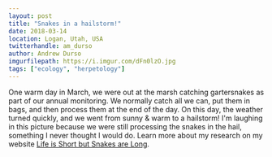 ```yaml
---
layout: post
title: "Snakes in a hailstorm!"
date: 2018-03-14
location: Logan, Utah, USA
twitterhandle: am_durso
author: Andrew Durso
imgurfilepath: https://i.imgur.com/dFn0lzO.jpg
tags: ["ecology", "herpetology"]
---
```

	
One warm day in March, we were out at the marsh catching gartersnakes as part of our annual monitoring. We normally catch all we can, put them in bags, and then process them at the end of the day. On this day, the weather turned quickly, and we went from sunny & warm to a hailstorm! I'm laughing in this picture because we were still processing the snakes in the hail, something I never thought I would do. Learn more about my research on my website [Life is Short but Snakes are Long](http://snakesarelong.blogspot.com/).